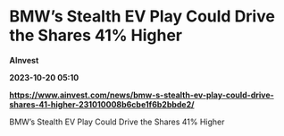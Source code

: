 # BMW’s Stealth EV Play Could Drive the Shares 41% Higher
**AInvest**

**2023-10-20 05:10**

**https://www.ainvest.com/news/bmw-s-stealth-ev-play-could-drive-shares-41-higher-231010008b6cbe1f6b2bbde2/**

BMW’s Stealth EV Play Could Drive the Shares 41% Higher